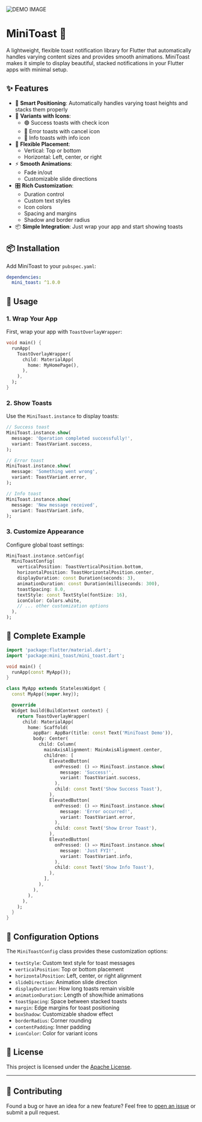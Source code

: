 ![DEMO IMAGE](./demo.gif)
# MiniToast 🍞

A lightweight, flexible toast notification library for Flutter that automatically handles varying content sizes and provides smooth animations. MiniToast makes it simple to display beautiful, stacked notifications in your Flutter apps with minimal setup.

## ✨ Features

- 🎯 **Smart Positioning**: Automatically handles varying toast heights and stacks them properly
- 🎨 **Variants with Icons**: 
  - 🟢 Success toasts with check icon
  - 🔴 Error toasts with cancel icon
  - 🔵 Info toasts with info icon
- 📐 **Flexible Placement**:
  - Vertical: Top or bottom
  - Horizontal: Left, center, or right
- ⚡ **Smooth Animations**: 
  - Fade in/out
  - Customizable slide directions
- 🎛️ **Rich Customization**:
  - Duration control
  - Custom text styles
  - Icon colors
  - Spacing and margins
  - Shadow and border radius
- 📦 **Simple Integration**: Just wrap your app and start showing toasts

## 📦 Installation

Add MiniToast to your `pubspec.yaml`:
```yaml
dependencies:
  mini_toast: ^1.0.0
```

## 🚀 Usage

### 1. Wrap Your App

First, wrap your app with `ToastOverlayWrapper`:

```dart
void main() {
  runApp(
    ToastOverlayWrapper(
      child: MaterialApp(
        home: MyHomePage(),
      ),
    ),
  );
}
```

### 2. Show Toasts

Use the `MiniToast.instance` to display toasts:

```dart
// Success toast
MiniToast.instance.show(
  message: 'Operation completed successfully!',
  variant: ToastVariant.success,
);

// Error toast
MiniToast.instance.show(
  message: 'Something went wrong',
  variant: ToastVariant.error,
);

// Info toast
MiniToast.instance.show(
  message: 'New message received',
  variant: ToastVariant.info,
);
```

### 3. Customize Appearance

Configure global toast settings:

```dart
MiniToast.instance.setConfig(
  MiniToastConfig(
    verticalPosition: ToastVerticalPosition.bottom,
    horizontalPosition: ToastHorizontalPosition.center,
    displayDuration: const Duration(seconds: 3),
    animationDuration: const Duration(milliseconds: 300),
    toastSpacing: 8.0,
    textStyle: const TextStyle(fontSize: 16),
    iconColor: Colors.white,
    // ... other customization options
  ),
);
```

## 🎯 Complete Example

```dart
import 'package:flutter/material.dart';
import 'package:mini_toast/mini_toast.dart';

void main() {
  runApp(const MyApp());
}

class MyApp extends StatelessWidget {
  const MyApp({super.key});

  @override
  Widget build(BuildContext context) {
    return ToastOverlayWrapper(
      child: MaterialApp(
        home: Scaffold(
          appBar: AppBar(title: const Text('MiniToast Demo')),
          body: Center(
            child: Column(
              mainAxisAlignment: MainAxisAlignment.center,
              children: [
                ElevatedButton(
                  onPressed: () => MiniToast.instance.show(
                    message: 'Success!',
                    variant: ToastVariant.success,
                  ),
                  child: const Text('Show Success Toast'),
                ),
                ElevatedButton(
                  onPressed: () => MiniToast.instance.show(
                    message: 'Error occurred!',
                    variant: ToastVariant.error,
                  ),
                  child: const Text('Show Error Toast'),
                ),
                ElevatedButton(
                  onPressed: () => MiniToast.instance.show(
                    message: 'Just FYI!',
                    variant: ToastVariant.info,
                  ),
                  child: const Text('Show Info Toast'),
                ),
              ],
            ),
          ),
        ),
      ),
    );
  }
}
```

## 🔧 Configuration Options

The `MiniToastConfig` class provides these customization options:

- `textStyle`: Custom text style for toast messages
- `verticalPosition`: Top or bottom placement
- `horizontalPosition`: Left, center, or right alignment
- `slideDirection`: Animation slide direction
- `displayDuration`: How long toasts remain visible
- `animationDuration`: Length of show/hide animations
- `toastSpacing`: Space between stacked toasts
- `margin`: Edge margins for toast positioning
- `boxShadow`: Customizable shadow effect
- `borderRadius`: Corner rounding
- `contentPadding`: Inner padding
- `iconColor`: Color for variant icons

## 🧾 License  

This project is licensed under the [Apache License](https://github.com/zohaibanwer984/mini_toast/blob/main/LICENSE).

---

## 🤝 Contributing  

Found a bug or have an idea for a new feature? Feel free to [open an issue](https://github.com/zohaibanwer984/mini_toast/issues) or submit a pull request.  
